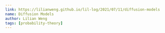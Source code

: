 ```yaml
---
link: https://lilianweng.github.io/lil-log/2021/07/11/diffusion-models.html
name: Diffusion Models
author: Lilian Weng
tags: [probability-theory] 
---
```



